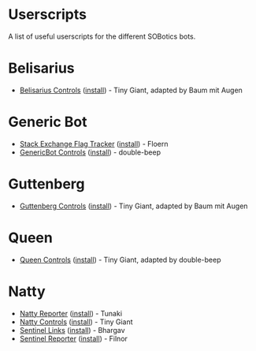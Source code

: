 # Userscripts

A list of useful userscripts for the different SOBotics bots.

# Belisarius

 - [Belisarius Controls](https://github.com/SOBotics/Userscripts/blob/master/Belisarius/Belisarius_Controls.user.js) ([install](https://github.com/SOBotics/Userscripts/raw/master/Belisarius/Belisarius_Controls.user.js)) - Tiny Giant, adapted by Baum mit Augen

# Generic Bot

 - [Stack Exchange Flag Tracker](https://github.com/SOBotics/Userscripts/blob/master/GenericBot/flagtracker.user.js) ([install](https://github.com/SOBotics/Userscripts/raw/master/GenericBot/flagtracker.user.js)) - Floern
 - [GenericBot Controls](https://github.com/SOBotics/Userscripts/blob/master/GenericBot/GenericBot_controls.user.js) ([install](https://github.com/SOBotics/Userscripts/raw/master/GenericBot/GenericBot_Controls.user.js)) - double-beep

# Guttenberg

 - [Guttenberg Controls](https://github.com/SOBotics/Userscripts/blob/master/Guttenberg/Guttenberg_Controls.user.js) ([install](https://github.com/SOBotics/Userscripts/raw/master/Guttenberg/Guttenberg_Controls.user.js)) - Tiny Giant, adapted by Baum mit Augen

# Queen

 - [Queen Controls](https://github.com/SOBotics/Userscripts/blob/master/Queen/Queen_Controls.user.js) ([install](https://github.com/SOBotics/Userscripts/raw/master/Queen/Queen_Controls.user.js)) - Tiny Giant, adapted by double-beep

# Natty

 - [Natty Reporter](https://github.com/SOBotics/Userscripts/blob/master/Natty/NattyReporter.user.js) ([install](https://github.com/SOBotics/Userscripts/raw/master/Natty/NattyReporter.user.js)) - Tunaki 
 - [Natty Controls](https://github.com/SOBotics/Userscripts/blob/master/Natty/Natty_Controls.user.js) ([install](https://github.com/SOBotics/Userscripts/raw/master/Natty/Natty_Controls.user.js)) - Tiny Giant
 - [Sentinel Links](https://github.com/SOBotics/Userscripts/blob/master/Natty/SentinelLinks.js) ([install](https://github.com/SOBotics/Userscripts/raw/master/Natty/SentinelLinks.js)) - Bhargav
 - [Sentinel Reporter](https://github.com/SOBotics/Userscripts/blob/master/SentinelReporter/SentinelReporter.user.js) ([install](https://github.com/SOBotics/Userscripts/raw/master/Natty/SentinelReporter.user.js)) - Filnor
